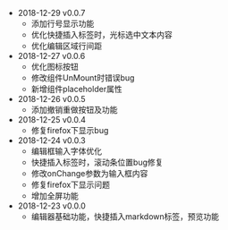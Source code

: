 - 2018-12-29 v0.0.7
  - 添加行号显示功能
  - 优化快捷插入标签时，光标选中文本内容
  - 优化编辑区域行间距
- 2018-12-27 v0.0.6
  - 优化图标按钮
  - 修改组件UnMount时错误bug
  - 新增组件placeholder属性
- 2018-12-26 v0.0.5
  - 添加撤销重做按钮及功能
- 2018-12-25 v0.0.4
  - 修复firefox下显示bug
- 2018-12-24 v0.0.3
  - 编辑框输入字体优化
  - 快捷插入标签时，滚动条位置bug修复
  - 修改onChange参数为输入框内容
  - 修复firefox下显示问题
  - 增加全屏功能
- 2018-12-23 v0.0.0
  - 编辑器基础功能，快捷插入markdown标签，预览功能